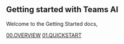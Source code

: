 ## Getting started with Teams AI

Welcome to the Getting Started docs,

[00.OVERVIEW](./00.OVERVIEW.md)
[01.QUICKSTART](./01.QUICKSTART.md)
